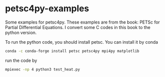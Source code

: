# petsc4py-examples
Some examples for petsc4py.
These examples are from the book: PETSc for Partial Differential Equations.
I convert some C codes in this book to the python version.

To run the python code, you should install petsc. You can install it by conda
```bash
conda -c conda-forge install petsc petsc4py mpi4py matplotlib 
```
run the code by
```bash
mpiexec -np 4 python3 test_heat.py
```
